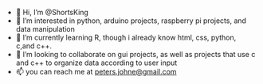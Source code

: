 - 👋 Hi, I’m @ShortsKing
- 👀 I’m interested in python, arduino projects, raspberry pi projects, and data manipulation 
- 🌱 I’m currently learning R, though i already know html, css, python, c,and c++.
- 💞️ I’m looking to collaborate on gui projects, as well as projects that use c and c++ to organize data according to user input
- 📫 you can reach me at peters.johne@gmail.com

<!---
ShortsKing/ShortsKing is a ✨ special ✨ repository because its `README.md` (this file) appears on your GitHub profile.
You can click the Preview link to take a look at your changes.
--->
